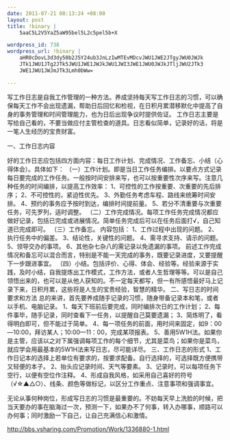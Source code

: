```yaml
--- 
date: 2011-07-21 08:13:24 +08:00
layout: post
title: !binary |
    5aaC5L2V5YaZ5aW95bel5L2c5pel5b+X

wordpress_id: 738
wordpress_url: !binary |
    aHR0cDovL3d3dy50b2J5Y24ub3JnLzIwMTEvMDcvJWU1JWE2JTgyJWU0JWJk
    JTk1JWU1JTg2JTk5JWU1JWE1JWJkJWU1JWI3JWE1JWU0JWJkJTljJWU2JTk3
    JWE1JWU1JWJmJTk3Lmh0bWw=

---
```

写工作日志是自我工作管理的一种方法。养成坚持每天写工作日志的习惯，可以确保每天工作不会出现遗漏，帮助日后回忆和检视，在日积月累潜移默化中提高了自身的事务管理和时间管理能力，也为日后出现争议时提供佐证。
工作日志主要是写给自己看的，不要当做应付主管检查的道具。日志看似简单，记录好的话，将是一笔人生经历的宝贵财富。

一、工作日志内容

好的工作日志应包括四方面内容：每日工作计划、完成情况、工作备忘、小结（心得体会）。具体如下：
（一）工作计划。即是当日工作任务编排。以要点方式记录每日要完成的工作任务。一般按时间安排来写，也可以按重要性次序来写。注意几种任务的时间编排，以提高工作效率：
1、可控性的工作按重要、次重要的先后排序；
2、不可控性的，紧迫性优先。
3、外勤任务考虑车程、路线来统筹时间安排。
4、预约的事务应予按时到达，编排时间提前量。
5、若分不清重要与次重要任务，可先罗列，适时调整。
（二）工作完成情况。每项工作任务完成情况都应做好记录，包括已完成或进展情况。简单任务完成后可以在任务后面打√，自己知道已完成即可。
（三）工作备忘。
内容包括：
1、工作过程中出现的问题。
2、执行任务中的偏差。
3、结论性，关键性的问题。
4、需寻求支持、请示的问题。
5、领导交办的事项。
6、其他杂七杂八的需记录以免遗漏的事项。
前述工作完成情况和备忘可以混合而言，特别是不能一天完成的事务，既要记录进度，又要提醒下一步跟进事宜。
（四）小结。包括评价、心得、体会、经验等。经验来源于实践，及时小结，自我提炼出工作模式，工作方法，或者人生哲理等等。可以是自己领悟出来的，也可以是从他人获知的。不一定每天都写，但一有所感悟最好马上记录下来，日积月累，这些将是人生的宝贵经验，智慧的精华。
二、写日志的时间要求和方法
总的来讲，首先要养成随手记录的习惯，随身带备记录本和笔，或者以手机、电脑记录。
1、每天下班前后要完成，同时编排次日的工作计划；
2、每件事毕，随手记录，同时查看下一任务，以提醒自己莫要遗漏；
3、简炼明了，看得明白即可，但不能过于简单。
4、每一项任务的前面，用时间来固定，如9：00—10:00，拜访某人；10:00—11：00，完成某项报表。
5、善用5W1H法。如果你是主管，应该以之对下属强调每项工作的每个细节，尤其是菜鸟；如果你是菜鸟，就应学会用最基本的5W1H法来写日志，尽可能详尽。
三、工作日志的形式
1、工作日记本的选择上若单位有要求的，按要求配备。自行选择的，可选择既方便携带又轻便的本子。
2、抬头应记录时间、天气等要素。
3、记录时，可以每项任务下空行，以便有空位作注释。
4、形成自我风格，如采用自己喜好的符号（√☆▲△○）、线条、颜色等做标记，以区分工作重点、注意事项和强调事宜。

无论从事何种岗位，形成写日志的习惯是最重要的。不妨每天早上洗脸的时候，把当天要办的事在脑海过一次，预测一下，如果办不了何事，转入办哪事，顺路可以办何事；同时激励一下自己，让自己充满信心和激情。

http://bbs.vsharing.com/Promotion/Work/1336880-1.html

